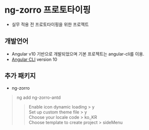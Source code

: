 # ng-zorro 프로토타이핑

- 실무 적용 전 프로토타이핑을 위한 프로젝트

## 개발언어

- Angular v10 기반으로 개발되었으며 기본 프로젝트는 angular-cli를 이용.
- [Angular CLI](https://github.com/angular/angular-cli) version 10

## 추가 패키지

- ng-zorro
> ng add ng-zorro-antd<br>
>> Enable icon dynamic loading > y<br>
>> Set up custom theme file > y<br>
>> Choose your locale code > ko_KR<br>
>> Choose template to create project > sideMenu<br>

